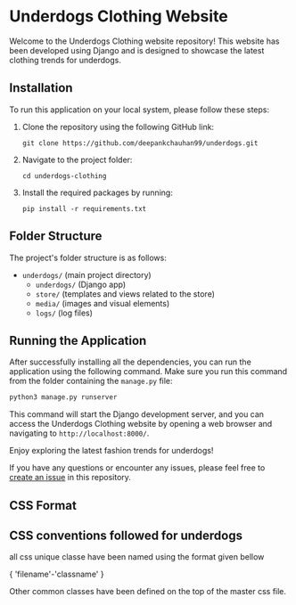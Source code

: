 # Underdogs Clothing Website

Welcome to the Underdogs Clothing website repository! This website has been developed using Django and is designed to showcase the latest clothing trends for underdogs.

## Installation

To run this application on your local system, please follow these steps:

1. Clone the repository using the following GitHub link:

   ```
   git clone https://github.com/deepankchauhan99/underdogs.git
   ```

2. Navigate to the project folder:

   ```
   cd underdogs-clothing
   ```

3. Install the required packages by running:

   ```
   pip install -r requirements.txt
   ```

## Folder Structure

The project's folder structure is as follows:

- `underdogs/` (main project directory)
  - `underdogs/` (Django app)
  - `store/` (templates and views related to the store)
  - `media/` (images and visual elements)
  - `logs/` (log files)

## Running the Application

After successfully installing all the dependencies, you can run the application using the following command. Make sure you run this command from the folder containing the `manage.py` file:

```bash
python3 manage.py runserver
```

This command will start the Django development server, and you can access the Underdogs Clothing website by opening a web browser and navigating to `http://localhost:8000/`.

Enjoy exploring the latest fashion trends for underdogs!

If you have any questions or encounter any issues, please feel free to [create an issue](https://github.com/deepankchauhan99/underdogs.git/issues) in this repository.

## CSS Format

## CSS conventions followed for underdogs

all css unique classe have been named using the format given bellow
 
{ 'filename'-'classname' }

Other common classes have been defined on the top of the master css file.
